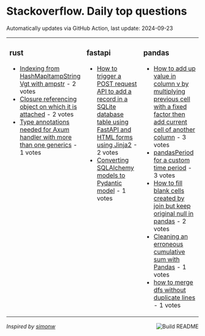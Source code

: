 # Stackoverflow. Daily top questions 

Automatically updates via GitHub Action, last update: <!-- date starts -->2024-09-23<!-- date ends -->


<table><tr><td valign="top" width="33%">

### rust
<!-- rust starts -->
* [Indexing from HashMapltampString Vgt with ampstr](https://stackoverflow.com/questions/79016010/indexing-from-hashmapstring-v-with-str) - 2 votes
* [Closure referencing object on which it is attached](https://stackoverflow.com/questions/79012631/closure-referencing-object-on-which-it-is-attached) - 2 votes
* [Type annotations needed for Axum handler with more than one generics](https://stackoverflow.com/questions/79014338/type-annotations-needed-for-axum-handler-with-more-than-one-generics) - 1 votes
<!-- rust ends -->
</td><td valign="top" width="34%">


### fastapi
<!-- fastapi starts -->
* [How to trigger a POST request API to add a record in a SQLite database table using FastAPI and HTML forms using Jinja2](https://stackoverflow.com/questions/79010931/how-to-trigger-a-post-request-api-to-add-a-record-in-a-sqlite-database-table-usi) - 2 votes
* [Converting SQLAlchemy models to Pydantic model](https://stackoverflow.com/questions/79012841/converting-sqlalchemy-models-to-pydantic-model) - 1 votes
<!-- fastapi ends -->
</td><td valign="top" width="34%">


### pandas
<!-- pandas starts -->
* [How to add up value in column v by multiplying previous cell with a fixed factor then add current cell of another column](https://stackoverflow.com/questions/79013954/how-to-add-up-value-in-column-v-by-multiplying-previous-cell-with-a-fixed-facto) - 3 votes
* [pandasPeriod for a custom time period](https://stackoverflow.com/questions/79013441/pandas-period-for-a-custom-time-period) - 3 votes
* [How to fill blank cells created by join but keep original null in pandas](https://stackoverflow.com/questions/79014004/how-to-fill-blank-cells-created-by-join-but-keep-original-null-in-pandas) - 2 votes
* [Cleaning an erroneous cumulative sum with Pandas](https://stackoverflow.com/questions/79015417/cleaning-an-erroneous-cumulative-sum-with-pandas) - 1 votes
* [how to merge dfs without duplicate lines](https://stackoverflow.com/questions/79013939/how-to-merge-dfs-without-duplicate-lines) - 1 votes
<!-- pandas ends -->
</td></tr></table>

<a href="https://github.com/hp0404/hp0404/actions"><img src="https://github.com/hp0404/hp0404/workflows/Build%20README/badge.svg" align="right" alt="Build README"></a> <p>*Inspired by  [simonw](https://github.com/simonw/simonw)*</p>
